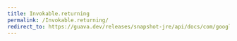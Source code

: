```yaml
---
title: Invokable.returning
permalink: /Invokable.returning/
redirect_to: https://guava.dev/releases/snapshot-jre/api/docs/com/google/common/reflect/Invokable.html#returning-java.lang.Class-
---
```

